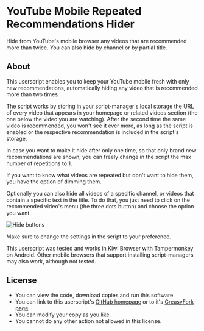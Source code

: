 # YouTube Mobile Repeated Recommendations Hider

Hide from YouTube's mobile browser any videos that are recommended more than twice. You can also hide by channel or by partial title.

## About

This userscript enables you to keep your YouTube mobile fresh with only new recommendations, automatically hiding any video that is recommended more than two times.

The script works by storing in your script-manager's local storage the URL of every video that appears in your homepage or related videos section (the one below the video you are watching). After the second time the same video is recommended, you won't see it ever more, as long as the script is enabled or the respective recommendation is included in the script's storage.

In case you want to make it hide after only one time, so that only brand new recommendations are shown, you can freely change in the script the max number of repetitions to 1.

If you want to know what videos are repeated but don't want to hide them, you have the option of dimming them.

Optionally you can also hide all videos of a specific channel, or videos that contain a specific text in the title. To do that, you just need to click on the recommended video's menu (the three dots button) and choose the option you want.

![Hide buttons](https://i.imgur.com/lCHgtDe.png)

Make sure to change the settings in the script to your preference.

This userscript was tested and works in Kiwi Browser with Tampermonkey on Android. Other mobile browsers that support installing script-managers may also work, although not tested.

## License
- You can view the code, download copies and run this software.
- You can link to this userscript's [GitHub homepage](https://github.com/hjk789/Userscripts/tree/master/YouTube-Mobile-Repeated-Recommendations-Hider) or to it's [GreasyFork page](https://greasyfork.org/scripts/419666-youtube-mobile-repeated-recommendations-hider).
- You can modify your copy as you like.
- You cannot do any other action not allowed in this license.
